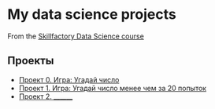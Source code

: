 # My data science projects
From the [Skillfactory Data Science course](https://skillfactory.ru/data-scientist)

## Проекты

* [Проект 0. Игра: Угадай число](https://github.com/rombes/sf_data_science/tree/main/project_0)
* [Проект 1. Игра: Угадай число менее чем за 20 попыток](https://github.com/rombes/sf_data_science/tree/main/project_1)
* [Проект 2. ______](____)
